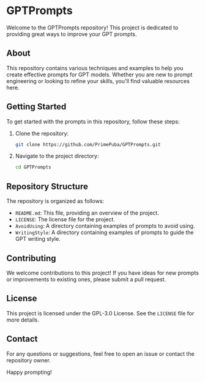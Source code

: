 # GPTPrompts

Welcome to the GPTPrompts repository! This project is dedicated to providing great ways to improve your GPT prompts.

## About

This repository contains various techniques and examples to help you create effective prompts for GPT models. Whether you are new to prompt engineering or looking to refine your skills, you'll find valuable resources here.

## Getting Started

To get started with the prompts in this repository, follow these steps:

1. Clone the repository:
   ```bash
   git clone https://github.com/PrimePuba/GPTPrompts.git
   ```
2. Navigate to the project directory:
   ```bash
   cd GPTPrompts
   ```

## Repository Structure

The repository is organized as follows:

- `README.md`: This file, providing an overview of the project.
- `LICENSE`: The license file for the project.
- `AvoidUsing`: A directory containing examples of prompts to avoid using.
- `WritingStyle`: A directory containing examples of prompts to guide the GPT writing style.

## Contributing

We welcome contributions to this project! If you have ideas for new prompts or improvements to existing ones, please submit a pull request.

## License

This project is licensed under the GPL-3.0 License. See the `LICENSE` file for more details.

## Contact

For any questions or suggestions, feel free to open an issue or contact the repository owner.

Happy prompting!

```
